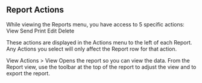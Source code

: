 ## Report Actions

While viewing the Reports menu, you have access to 5 specific actions: 
View
Send
Print
Edit
Delete

These actions are displayed in the Actions menu to the left of each Report. Any Actions you select will only affect the Report row for that action.

View
Actions > View
Opens the report so you can view the data.
From the Report view, use the toolbar at the top of the report to adjust the view and to export the report.





